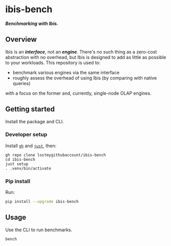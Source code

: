 # ibis-bench

***Benchmarking with Ibis.***

## Overview

Ibis is an ***interface***, not an ***engine***. There's no such thing as a zero-cost abstraction with no overhead, but Ibis is designed to add as little as possible to your workloads. This repository is used to:

- benchmark various engines via the same interface
- roughly assess the overhead of using Ibis (by comparing with native queries)

with a focus on the former and, currently, single-node OLAP engines.

## Getting started

Install the package and CLI.

### Developer setup

Install [`gh`](https://github.com/cli/cli) and [`just`](https://github.com/casey/just), then:

```
gh repo clone lostmygithubaccount/ibis-bench
cd ibis-bench
just setup
. .venv/bin/activate
```

### Pip install

Run:

```bash
pip install --upgrade ibis-bench
```

## Usage

Use the CLI to run benchmarks.

```bash
bench
```

